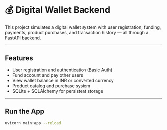 # 💰 Digital Wallet Backend

This project simulates a digital wallet system with user registration, funding, payments, product purchases, and transaction history — all through a FastAPI backend.

---

## Features

- User registration and authentication (Basic Auth)
- Fund account and pay other users
- View wallet balance in INR or converted currency
- Product catalog and purchase system
- SQLite + SQLAlchemy for persistent storage

---

## Run the App

```bash
uvicorn main:app --reload
